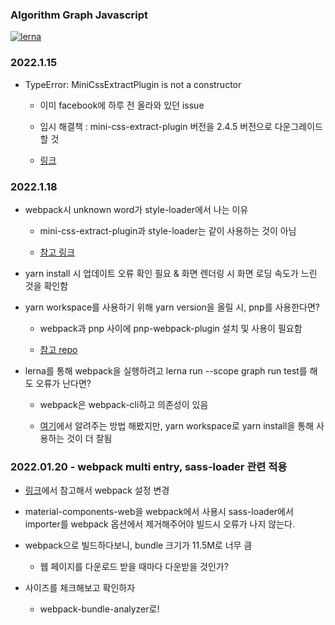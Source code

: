 ### Algorithm Graph Javascript

[![lerna](https://img.shields.io/badge/maintained%20with-lerna-cc00ff.svg)](https://lerna.js.org/)

### 2022.1.15 

- TypeError: MiniCssExtractPlugin is not a constructor 

    - 이미 facebook에 하루 전 올라와 있던 issue 

    - 임시 해결책 : mini-css-extract-plugin 버전을 2.4.5 버전으로 다운그레이드할 것 

    - [링크](https://github.com/facebook/create-react-app/issues/11930)

### 2022.1.18

- webpack시 unknown word가 style-loader에서 나는 이유 

    - mini-css-extract-plugin과 style-loader는 같이 사용하는 것이 아님 

    - [참고 링크](https://webpack.js.org/plugins/mini-css-extract-plugin/#recommend)

- yarn install 시 업데이트 오류 확인 필요 & 화면 렌더링 시 화면 로딩 속도가 느린 것을 확인함 

- yarn workspace를 사용하기 위해 yarn version을 올릴 시, pnp를 사용한다면?
 
  - webpack과 pnp 사이에 pnp-webpack-plugin 설치 및 사용이 필요함 

  - [참고 repo](https://github.com/arcanis/pnp-webpack-plugin)

- lerna를 통해 webpack을 실행하려고 lerna run --scope graph run test를 해도 오류가 난다면?

  - webpack은 webpack-cli하고 의존성이 있음 

  - [여기](https://github.com/yarnpkg/berry/issues/556)에서 알려주는 방법 해봤지만, yarn workspace로 yarn install을 통해 사용하는 것이 더 잘됨

### 2022.01.20 - webpack multi entry, sass-loader 관련 적용
 
 - [링크](https://stackoverflow.com/questions/39798095/multiple-html-files-using-webpack/63385300)에서 참고해서 webpack 설정 변경 

 - material-components-web을 webpack에서 사용시 sass-loader에서 importer를 webpack 옵션에서 제거해주어야 빌드시 오류가 나지 않는다. 

- webpack으로 빌드하다보니, bundle 크기가 11.5M로 너무 큼 

  - 웹 페이지를 다운로드 받을 때마다 다운받을 것인가?

- 사이즈를 체크해보고 확인하자 

    - webpack-bundle-analyzer로!

  